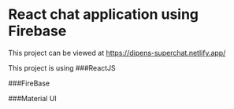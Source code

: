 # React chat application using Firebase

This project can be viewed at https://dipens-superchat.netlify.app/

This project is using
###ReactJS

###FireBase

###Material UI
